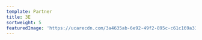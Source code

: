 ```yaml
---
template: Partner
title: 3E
sortweight: 5
featuredImage: 'https://ucarecdn.com/3a4635ab-6e92-49f2-895c-c61c169a3312/'
---
```



